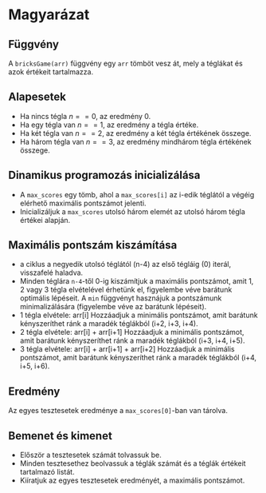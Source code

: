 # Magyarázat

## Függvény
A `bricksGame(arr)` függvény egy `arr` tömböt vesz át, mely a téglákat és azok értékeit tartalmazza.

## Alapesetek
- Ha nincs tégla $n == 0$, az eredmény 0.
- Ha egy tégla van $n == 1$, az eredmény a tégla értéke.
- Ha két tégla van $n == 2$, az eredmény a két tégla értékének összege.
- Ha három tégla van $n == 3$, az eredmény mindhárom tégla értékének összege.

## Dinamikus programozás inicializálása
- A `max_scores` egy tömb, ahol a `max_scores[i]` az i-edik téglától a végéig elérhető maximális pontszámot jelenti. 
- Inicializáljuk a `max_scores` utolsó három elemét az utolsó három tégla értékei alapján.

## Maximális pontszám kiszámítása
- a ciklus a negyedik utolsó téglától (n-4) az első tégláig (0) iterál, visszafelé haladva.
- Minden téglára `n-4`-től 0-ig kiszámítjuk a maximális pontszámot, amit 1, 2 vagy 3 tégla elvételével érhetünk el, figyelembe véve barátunk optimális lépéseit. A `min` függvényt hasznájuk a pontszámunk minimalizálására (figyelembe véve az barátunk lépéseit).
- 1 tégla elvétele: arr[i]
Hozzáadjuk a minimális pontszámot, amit barátunk kényszeríthet ránk a maradék téglákból (i+2, i+3, i+4).
- 2 tégla elvétele: arr[i] + arr[i+1]
Hozzáadjuk a minimális pontszámot, amit barátunk kényszeríthet ránk a maradék téglákból (i+3, i+4, i+5).
- 3 tégla elvétele: arr[i] + arr[i+1] + arr[i+2]
Hozzáadjuk a minimális pontszámot, amit barátunk kényszeríthet ránk a maradék téglákból (i+4, i+5, i+6).

## Eredmény
Az egyes tesztesetek eredménye a `max_scores[0]`-ban van tárolva.

## Bemenet és kimenet
- Először a tesztesetek számát tolvassuk be.
- Minden tesztesethez beolvassuk a téglák számát és a téglák értékeit tartalmazó listát.
- Kiíratjuk az egyes tesztesetek eredményét, a maximális pontszámot.